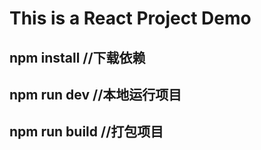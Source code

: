 # This is a React Project Demo

## npm install    //下载依赖

## npm run dev    //本地运行项目

## npm run build    //打包项目